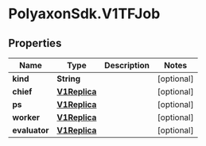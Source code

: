 # PolyaxonSdk.V1TFJob

## Properties
Name | Type | Description | Notes
------------ | ------------- | ------------- | -------------
**kind** | **String** |  | [optional] 
**chief** | [**V1Replica**](V1Replica.md) |  | [optional] 
**ps** | [**V1Replica**](V1Replica.md) |  | [optional] 
**worker** | [**V1Replica**](V1Replica.md) |  | [optional] 
**evaluator** | [**V1Replica**](V1Replica.md) |  | [optional] 


